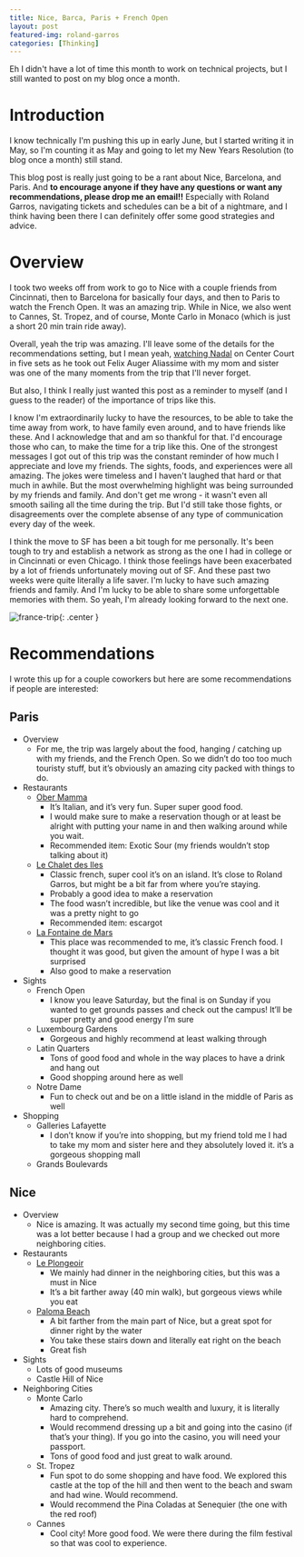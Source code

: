 ```yaml
---
title: Nice, Barca, Paris + French Open
layout: post
featured-img: roland-garros
categories: [Thinking]
---
```


Eh I didn't have a lot of time this month to work on technical projects, but I still wanted to post on my blog once a month.

Introduction
============
I know technically I'm pushing this up in early June, but I started writing it in May, so I'm counting it as May and going to let my New Years Resolution (to blog once a month) still stand.

This blog post is really just going to be a rant about Nice, Barcelona, and Paris. And **to encourage anyone if they have any questions or want any recommendations, please drop me an email!!** Especially with Roland Garros, navigating tickets and schedules can be a bit of a nightmare, and I think having been there I can definitely offer some good strategies and advice.

Overview
========
I took two weeks off from work to go to Nice with a couple friends from Cincinnati, then to Barcelona for basically four days, and then to Paris to watch the French Open. It was an amazing trip. While in Nice, we also went to Cannes, St. Tropez, and of course, Monte Carlo in Monaco (which is just a short 20 min train ride away). 

Overall, yeah the trip was amazing. I'll leave some of the details for the recommendations setting, but I mean yeah, [watching Nadal][nadal-vs-faa] on Center Court in five sets as he took out Felix Auger Aliassime with my mom and sister was one of the many moments from the trip that I'll never forget. 


But also, I think I really just wanted this post as a reminder to myself (and I guess to the reader) of the importance of trips like this. 

I know I'm extraordinarily lucky to have the resources, to be able to take the time away from work, to have family even around, and to have friends like these. And I acknowledge that and am so thankful for that. I'd encourage those who can, to make the time for a trip like this. One of the strongest messages I got out of this trip was the constant reminder of how much I appreciate and love my friends. The sights, foods, and experiences were all amazing. The jokes were timeless and I haven't laughed that hard or that much in awhile. But the most overwhelming highlight was being surrounded by my friends and family. And don't get me wrong - it wasn't even all smooth sailing all the time during the trip. But I'd still take those fights, or disagreements over the complete absense of any type of communication every day of the week.

I think the move to SF has been a bit tough for me personally. It's been tough to try and establish a network as strong as the one I had in college or in Cincinnati or even Chicago. I think those feelings have been exacerbated by a lot of friends unfortunately moving out of SF. And these past two weeks were quite literally a life saver. I'm lucky to have such amazing friends and family. And I'm lucky to be able to share some unforgettable memories with them. So yeah, I'm already looking forward to the next one. 

![france-trip](/images/france-trip/france-trip.jpg){: .center }


Recommendations
===============
I wrote this up for a couple coworkers but here are some recommendations if people are interested:

## Paris
- Overview
    - For me, the trip was largely about the food, hanging / catching up with my friends, and the French Open. So we didn’t do too too much touristy stuff, but it’s obviously an amazing city packed with things to do.
- Restaurants
    - [Ober Mamma][ober-mamma]
        - It’s Italian, and it’s very fun. Super super good food. 
        - I would make sure to make a reservation though or at least be alright with putting your name in and then walking around while you wait.
        - Recommended item: Exotic Sour (my friends wouldn’t stop talking about it)
    - [Le Chalet des Iles][le-chalet]
        - Classic french, super cool it’s on an island. It’s close to Roland Garros, but might be a bit far from where you’re staying. 
        - Probably a good idea to make a reservation
        - The food wasn’t incredible, but like the venue was cool and it was a pretty night to go 
        - Recommended item: escargot 
    - [La Fontaine de Mars][la-fontaine]
        - This place was recommended to me, it’s classic French food. I thought it was good, but given the amount of hype I was a bit surprised
        - Also good to make a reservation
- Sights
    - French Open 
        - I know you leave Saturday, but the final is on Sunday if you wanted to get grounds passes and check out the campus! It’ll be super pretty and good energy I’m sure
    - Luxembourg Gardens
        - Gorgeous and highly recommend at least walking through
    - Latin Quarters
        - Tons of good food and whole in the way places to have a drink and hang out
        - Good shopping around here as well
    - Notre Dame
        - Fun to check out and be on a little island in the middle of Paris as well
- Shopping
    - Galleries Lafayette
        - I don’t know if you’re into shopping, but my friend told me I had to take my mom and sister here and they absolutely loved it. it’s a gorgeous shopping mall
    - Grands Boulevards



## Nice
- Overview
    - Nice is amazing. It was actually my second time going, but this time was a lot better because I had a group and we checked out more neighboring cities.
- Restaurants
    - [Le Plongeoir][le-plongeoir]
        - We mainly had dinner in the neighboring cities, but this was a must in Nice 
        - It’s a bit farther away (40 min walk), but gorgeous views while you eat
    - [Paloma Beach][paloma]
        - A bit farther from the main part of Nice, but a great spot for dinner right by the water
        - You take these stairs down and literally eat right on the beach
        - Great fish
- Sights
    - Lots of good museums 
    - Castle Hill of Nice 
- Neighboring Cities
    - Monte Carlo
        - Amazing city. There’s so much wealth and luxury, it is literally hard to comprehend. 
        - Would recommend dressing up a bit and going into the casino (if that’s your thing). If you go into the casino, you will need your passport.
        - Tons of good food and just great to walk around.
    - St. Tropez
        - Fun spot to do some shopping and have food. We explored this castle at the top of the hill and then went to the beach and swam and had wine. Would recommend. 
        - Would recommend the Pina Coladas at Senequier (the one with the red roof)
    - Cannes
        - Cool city! More good food. We were there during the film festival so that was cool to experience.



[comment]: <> (Bibliography)
[ober-mamma]: https://www.bigmammagroup.com/fr/trattorias/ober-mamma
[le-chalet]: http://chalet-des-iles.com/en
[la-fontaine]: https://www.fontaine-de-mars.com/
[le-plongeoir]: https://www.leplongeoir.com/en/home/
[paloma]: https://www.paloma-beach.com/
[nadal-vs-faa]: https://www.rolandgarros.com/en-us/video/highlights-nadal-v-auger-aliassime-r4-rg2022